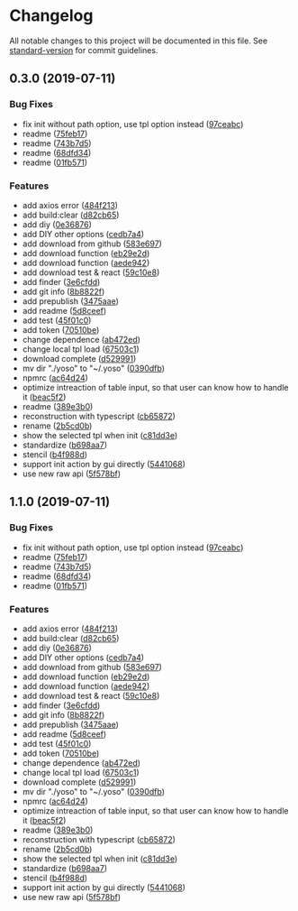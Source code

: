 # Changelog

All notable changes to this project will be documented in this file. See [standard-version](https://github.com/conventional-changelog/standard-version) for commit guidelines.

## 0.3.0 (2019-07-11)


### Bug Fixes

* fix init without path option, use tpl option instead ([97ceabc](https://github.com/Linjovi/yoso/commit/97ceabc))
* readme ([75feb17](https://github.com/Linjovi/yoso/commit/75feb17))
* readme ([743b7d5](https://github.com/Linjovi/yoso/commit/743b7d5))
* readme ([68dfd34](https://github.com/Linjovi/yoso/commit/68dfd34))
* readme ([01fb571](https://github.com/Linjovi/yoso/commit/01fb571))


### Features

* add axios error ([484f213](https://github.com/Linjovi/yoso/commit/484f213))
* add build:clear ([d82cb65](https://github.com/Linjovi/yoso/commit/d82cb65))
* add diy ([0e36876](https://github.com/Linjovi/yoso/commit/0e36876))
* add DIY other options ([cedb7a4](https://github.com/Linjovi/yoso/commit/cedb7a4))
* add download from github ([583e697](https://github.com/Linjovi/yoso/commit/583e697))
* add download function ([eb29e2d](https://github.com/Linjovi/yoso/commit/eb29e2d))
* add download function ([aede942](https://github.com/Linjovi/yoso/commit/aede942))
* add download test & react ([59c10e8](https://github.com/Linjovi/yoso/commit/59c10e8))
* add finder ([3e6cfdd](https://github.com/Linjovi/yoso/commit/3e6cfdd))
* add git info ([8b8822f](https://github.com/Linjovi/yoso/commit/8b8822f))
* add prepublish ([3475aae](https://github.com/Linjovi/yoso/commit/3475aae))
* add readme ([5d8ceef](https://github.com/Linjovi/yoso/commit/5d8ceef))
* add test ([45f01c0](https://github.com/Linjovi/yoso/commit/45f01c0))
* add token ([70510be](https://github.com/Linjovi/yoso/commit/70510be))
* change dependence ([ab472ed](https://github.com/Linjovi/yoso/commit/ab472ed))
* change local tpl load ([67503c1](https://github.com/Linjovi/yoso/commit/67503c1))
* download complete ([d529991](https://github.com/Linjovi/yoso/commit/d529991))
* mv dir "./yoso" to "~/.yoso" ([0390dfb](https://github.com/Linjovi/yoso/commit/0390dfb))
* npmrc ([ac64d24](https://github.com/Linjovi/yoso/commit/ac64d24))
* optimize intreaction of table input, so that user can know how to handle it ([beac5f2](https://github.com/Linjovi/yoso/commit/beac5f2))
* readme ([389e3b0](https://github.com/Linjovi/yoso/commit/389e3b0))
* reconstruction with typescript ([cb65872](https://github.com/Linjovi/yoso/commit/cb65872))
* rename ([2b5cd0b](https://github.com/Linjovi/yoso/commit/2b5cd0b))
* show the selected tpl when init ([c81dd3e](https://github.com/Linjovi/yoso/commit/c81dd3e))
* standardize ([b698aa7](https://github.com/Linjovi/yoso/commit/b698aa7))
* stencil ([b4f988d](https://github.com/Linjovi/yoso/commit/b4f988d))
* support init action by gui directly ([5441068](https://github.com/Linjovi/yoso/commit/5441068))
* use new raw api ([5f578bf](https://github.com/Linjovi/yoso/commit/5f578bf))



## 1.1.0 (2019-07-11)


### Bug Fixes

* fix init without path option, use tpl option instead ([97ceabc](https://github.com/Linjovi/yoso/commit/97ceabc))
* readme ([75feb17](https://github.com/Linjovi/yoso/commit/75feb17))
* readme ([743b7d5](https://github.com/Linjovi/yoso/commit/743b7d5))
* readme ([68dfd34](https://github.com/Linjovi/yoso/commit/68dfd34))
* readme ([01fb571](https://github.com/Linjovi/yoso/commit/01fb571))


### Features

* add axios error ([484f213](https://github.com/Linjovi/yoso/commit/484f213))
* add build:clear ([d82cb65](https://github.com/Linjovi/yoso/commit/d82cb65))
* add diy ([0e36876](https://github.com/Linjovi/yoso/commit/0e36876))
* add DIY other options ([cedb7a4](https://github.com/Linjovi/yoso/commit/cedb7a4))
* add download from github ([583e697](https://github.com/Linjovi/yoso/commit/583e697))
* add download function ([eb29e2d](https://github.com/Linjovi/yoso/commit/eb29e2d))
* add download function ([aede942](https://github.com/Linjovi/yoso/commit/aede942))
* add download test & react ([59c10e8](https://github.com/Linjovi/yoso/commit/59c10e8))
* add finder ([3e6cfdd](https://github.com/Linjovi/yoso/commit/3e6cfdd))
* add git info ([8b8822f](https://github.com/Linjovi/yoso/commit/8b8822f))
* add prepublish ([3475aae](https://github.com/Linjovi/yoso/commit/3475aae))
* add readme ([5d8ceef](https://github.com/Linjovi/yoso/commit/5d8ceef))
* add test ([45f01c0](https://github.com/Linjovi/yoso/commit/45f01c0))
* add token ([70510be](https://github.com/Linjovi/yoso/commit/70510be))
* change dependence ([ab472ed](https://github.com/Linjovi/yoso/commit/ab472ed))
* change local tpl load ([67503c1](https://github.com/Linjovi/yoso/commit/67503c1))
* download complete ([d529991](https://github.com/Linjovi/yoso/commit/d529991))
* mv dir "./yoso" to "~/.yoso" ([0390dfb](https://github.com/Linjovi/yoso/commit/0390dfb))
* npmrc ([ac64d24](https://github.com/Linjovi/yoso/commit/ac64d24))
* optimize intreaction of table input, so that user can know how to handle it ([beac5f2](https://github.com/Linjovi/yoso/commit/beac5f2))
* readme ([389e3b0](https://github.com/Linjovi/yoso/commit/389e3b0))
* reconstruction with typescript ([cb65872](https://github.com/Linjovi/yoso/commit/cb65872))
* rename ([2b5cd0b](https://github.com/Linjovi/yoso/commit/2b5cd0b))
* show the selected tpl when init ([c81dd3e](https://github.com/Linjovi/yoso/commit/c81dd3e))
* standardize ([b698aa7](https://github.com/Linjovi/yoso/commit/b698aa7))
* stencil ([b4f988d](https://github.com/Linjovi/yoso/commit/b4f988d))
* support init action by gui directly ([5441068](https://github.com/Linjovi/yoso/commit/5441068))
* use new raw api ([5f578bf](https://github.com/Linjovi/yoso/commit/5f578bf))
